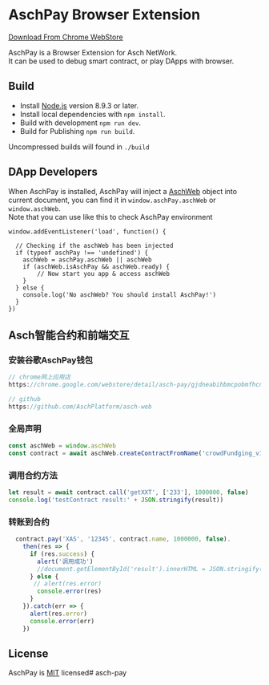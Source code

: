 # AschPay Browser Extension

[Download From Chrome WebStore](https://chrome.google.com/webstore/detail/aschpay/gjdneabihbmcpobmfhcnljaojmgoihfk)

AschPay is a Browser Extension for Asch NetWork.  
It can be used to debug smart contract, or play DApps with browser.

## Build

- Install [Node.js](https://nodejs.org/) version 8.9.3 or later.
- Install local dependencies with `npm install`.
- Build with development `npm run dev`.
- Build for Publishing `npm run build`.

Uncompressed builds will found in `./build`

## DApp Developers

When AschPay is installed, AschPay will inject a [AschWeb](https://github.com/AschPlatform/asch-web) object into current document, you can find it in `window.aschPay.aschWeb` or `window.aschWeb`.  
Note that you can use like this to check AschPay environment

```
window.addEventListener('load', function() {

  // Checking if the aschWeb has been injected
  if (typeof aschPay !== 'undefined') {
    aschWeb = aschPay.aschWeb || aschWeb
    if (aschWeb.isAschPay && aschWeb.ready) {
        // Now start you app & access aschWeb
    }
  } else {
    console.log('No aschWeb? You should install AschPay!')
  }
})
```



## Asch智能合约和前端交互


### 安装谷歌AschPay钱包

```javascript
// chrome网上应用店
https://chrome.google.com/webstore/detail/asch-pay/gjdneabihbmcpobmfhcnljaojmgoihfk

// github
https://github.com/AschPlatform/asch-web

```

### 全局声明

```javascript
const aschWeb = window.aschWeb
const contract = await aschWeb.createContractFromName('crowdFundging_v1')
```

### 调用合约方法

```javascript
let result = await contract.call('getXXT', ['233'], 1000000, false)
console.log('testContract result:' + JSON.stringify(result))

```

### 转账到合约

```javascript
  contract.pay('XAS', '12345', contract.name, 1000000, false).
    then(res => {
      if (res.success) {
        alert('调用成功')
        //document.getElementById('result').innerHTML = JSON.stringify(res)
      } else {
       // alert(res.error)
        console.error(res)
      }
    }).catch(err => {
      alert(res.error)
      console.error(err)
    })

```



## License

AschPay is [MIT](./LICENSE) licensed# asch-pay
